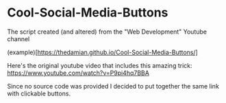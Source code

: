 # Cool-Social-Media-Buttons
The script created (and altered) from the "Web Development" Youtube channel

(example)[https://thedamian.github.io/Cool-Social-Media-Buttons/]

Here's the original youtube video that includes this amazing trick:
https://www.youtube.com/watch?v=P9pi4hq7BBA

Since no source code was provided I decided to put together the same link with clickable buttons.
